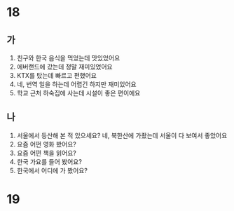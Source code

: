 # 18
## 가
1. 친구와 한국 음식을 먹었는데 맛있었어요
2. 에버랜드에 갔는데 정말 재미있었어요
3. KTX를 탔는데 빠르고 편했어요
4. 네, 번역 일을 하는데 어렵긴 하지만 재미있어요
5. 학교 근처 하숙집에 사는데 시설이 좋은 편이에요
## 나
1. 서울에서 등산해 본 적 있으세요? 네, 북한산에 가좠는데 서울이 다 보여서 좋았어요
2. 요즘 어떤 영화 봤어요?
3. 요즘 어떤 책을 읽어요?
4. 한국 가요를 들어 봤어요?
5. 한국에서 어디에 가 봤어요?
# 19